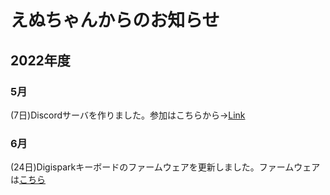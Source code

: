 # えぬちゃんからのお知らせ

## 2022年度

### 5月

(7日)Discordサーバを作りました。参加はこちらから→[Link](https://discord.gg/H3xqKzpX)  

### 6月

(24日)Digisparkキーボードのファームウェアを更新しました。ファームウェアは[こちら](https://github.com/Nch-MOSFET/DigisparkBasedKeyboard/blob/main/latest/firm/firm.ino)
